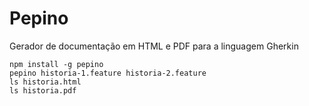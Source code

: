 # Pepino

Gerador de documentação em HTML e PDF para a linguagem Gherkin

```
npm install -g pepino
pepino historia-1.feature historia-2.feature
ls historia.html
ls historia.pdf
```
